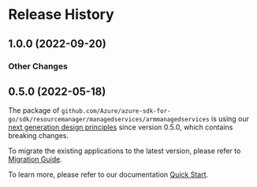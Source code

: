 # Release History

## 1.0.0 (2022-09-20)
### Other Changes


## 0.5.0 (2022-05-18)

The package of `github.com/Azure/azure-sdk-for-go/sdk/resourcemanager/managedservices/armmanagedservices` is using our [next generation design principles](https://azure.github.io/azure-sdk/general_introduction.html) since version 0.5.0, which contains breaking changes.

To migrate the existing applications to the latest version, please refer to [Migration Guide](https://aka.ms/azsdk/go/mgmt/migration).

To learn more, please refer to our documentation [Quick Start](https://aka.ms/azsdk/go/mgmt).